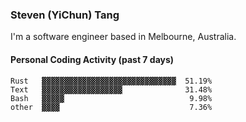 ### Steven (YiChun) Tang

I'm a software engineer based in Melbourne, Australia.

#### Personal Coding Activity (past 7 days)
```
Rust   ▓▓▓▓▓▓▓▓▓▓▓▓▓▓▓▓▓▓▓▓▓▓▓▓▓▓▓▓▓▓  51.19%
Text   ▓▓▓▓▓▓▓▓▓▓▓▓▓▓▓▓▓▓              31.48%
Bash   ▓▓▓▓▓                            9.98%
other  ▓▓▓▓                             7.36%
```
